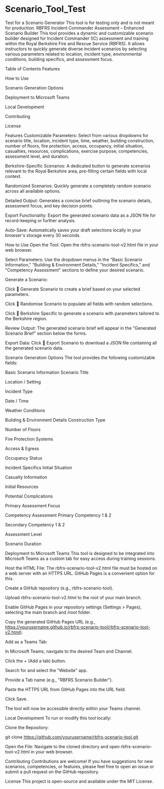 # Scenario_Tool_Test
Test for a Scenario Generator
This tool is for testing only and is not meant for production. 
RBFRS Incident Commander Assessment – Enhanced Scenario Builder
This tool provides a dynamic and customizable scenario builder designed for Incident Commander (IC) assessment and training within the Royal Berkshire Fire and Rescue Service (RBFRS). It allows instructors to quickly generate diverse incident scenarios by selecting various parameters related to location, incident type, environmental conditions, building specifics, and assessment focus.

Table of Contents
Features

How to Use

Scenario Generation Options

Deployment to Microsoft Teams

Local Development

Contributing

License

Features
Customizable Parameters: Select from various dropdowns for scenario title, location, incident type, time, weather, building construction, number of floors, fire protection, access, occupancy, initial situation, casualties, resources, complications, exercise purpose, competencies, assessment level, and duration.

Berkshire-Specific Scenarios: A dedicated button to generate scenarios relevant to the Royal Berkshire area, pre-filling certain fields with local context.

Randomized Scenarios: Quickly generate a completely random scenario across all available options.

Detailed Output: Generates a concise brief outlining the scenario details, assessment focus, and key decision points.

Export Functionality: Export the generated scenario data as a JSON file for record-keeping or further analysis.

Auto-Save: Automatically saves your draft selections locally in your browser's storage every 30 seconds.

How to Use
Open the Tool: Open the rbfrs-scenario-tool-v2.html file in your web browser.

Select Parameters: Use the dropdown menus in the "Basic Scenario Information," "Building & Environment Details," "Incident Specifics," and "Competency Assessment" sections to define your desired scenario.

Generate a Scenario:

Click 📝 Generate Scenario to create a brief based on your selected parameters.

Click 🎲 Randomise Scenario to populate all fields with random selections.

Click 🏴󠁧󠁢󠁥󠁮󠁧󠁿 Berkshire Specific to generate a scenario with parameters tailored to the Berkshire region.

Review Output: The generated scenario brief will appear in the "Generated Scenario Brief" section below the forms.

Export Data: Click 💾 Export Scenario to download a JSON file containing all the generated scenario data.

Scenario Generation Options
The tool provides the following customizable fields:

Basic Scenario Information
Scenario Title

Location / Setting

Incident Type

Date / Time

Weather Conditions

Building & Environment Details
Construction Type

Number of Floors

Fire Protection Systems

Access & Egress

Occupancy Status

Incident Specifics
Initial Situation

Casualty Information

Initial Resources

Potential Complications

Primary Assessment Focus

Competency Assessment
Primary Competency 1 & 2

Secondary Competency 1 & 2

Assessment Level

Scenario Duration

Deployment to Microsoft Teams
This tool is designed to be integrated into Microsoft Teams as a custom tab for easy access during training sessions.

Host the HTML File: The rbfrs-scenario-tool-v2.html file must be hosted on a web server with an HTTPS URL. GitHub Pages is a convenient option for this.

Create a GitHub repository (e.g., rbfrs-scenario-tool).

Upload rbfrs-scenario-tool-v2.html to the root of your main branch.

Enable GitHub Pages in your repository settings (Settings > Pages), selecting the main branch and /root folder.

Copy the generated GitHub Pages URL (e.g., https://yourusername.github.io/rbfrs-scenario-tool/rbfrs-scenario-tool-v2.html).

Add as a Teams Tab:

In Microsoft Teams, navigate to the desired Team and Channel.

Click the + (Add a tab) button.

Search for and select the "Website" app.

Provide a Tab name (e.g., "RBFRS Scenario Builder").

Paste the HTTPS URL from GitHub Pages into the URL field.

Click Save.

The tool will now be accessible directly within your Teams channel.

Local Development
To run or modify this tool locally:

Clone the Repository:

git clone https://github.com/yourusername/rbfrs-scenario-tool.git

Open the File: Navigate to the cloned directory and open rbfrs-scenario-tool-v2.html in your web browser.

Contributing
Contributions are welcome! If you have suggestions for new scenarios, competencies, or features, please feel free to open an issue or submit a pull request on the GitHub repository.

License
This project is open-source and available under the MIT License.
